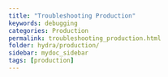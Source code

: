 ```yaml
---
title: "Troubleshooting Production"
keywords: debugging
categories: Production
permalink: troubleshooting_production.html
folder: hydra/production/
sidebar: mydoc_sidebar
tags: [production]
---
```

